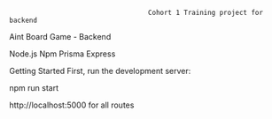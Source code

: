                                        Cohort 1 Training project for backend

Aint Board Game - Backend

Node.js
Npm
Prisma
Express


Getting Started First, run the development server:

npm run start 

http://localhost:5000 for all routes 
